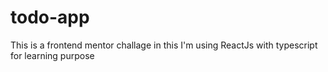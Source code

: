 # todo-app
This is a frontend mentor challage in this I'm using ReactJs with typescript for learning purpose

